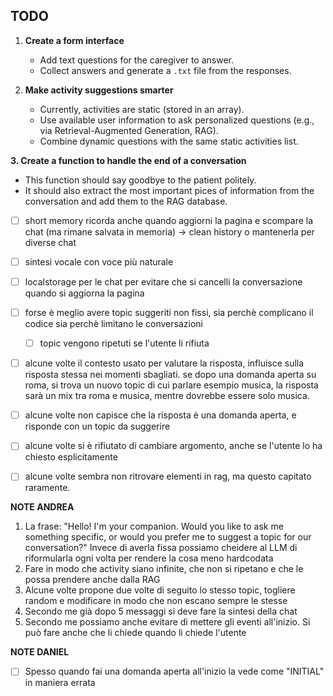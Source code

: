 ## TODO

1. **Create a form interface**

   * Add text questions for the caregiver to answer.
   * Collect answers and generate a `.txt` file from the responses.

2. **Make activity suggestions smarter**

   * Currently, activities are static (stored in an array).
   * Use available user information to ask personalized questions (e.g., via Retrieval-Augmented Generation, RAG).
   * Combine dynamic questions with the same static activities list.

**3. Create a function to handle the end of a conversation**

 * This function should say goodbye to the patient politely.
 * It should also extract the most important pices of information from the conversation and add them to the RAG database.

- [ ] short memory ricorda anche quando aggiorni la pagina e scompare la chat (ma rimane salvata in memoria) -> clean history o mantenerla per diverse chat
- [ ] sintesi vocale con voce più naturale
- [ ] localstorage per le chat per evitare che si cancelli la conversazione quando si aggiorna la pagina
- [ ] forse è meglio avere topic suggeriti non fissi, sia perchè complicano il codice sia perchè limitano le conversazioni
  - [ ] topic vengono ripetuti se l'utente li rifiuta
- [ ] alcune volte il contesto usato per valutare la risposta, influisce sulla risposta stessa nei momenti sbagliati. se dopo una domanda aperta su roma, si trova un nuovo topic di cui parlare esempio musica, la risposta sarà un mix tra roma e musica, mentre dovrebbe essere solo musica.
- [ ] alcune volte non capisce che la risposta è una domanda aperta, e risponde con un topic da suggerire
- [ ] alcune volte si è rifiutato di cambiare argomento, anche se l'utente lo ha chiesto esplicitamente
- [ ] alcune volte sembra non ritrovare elementi in rag, ma questo capitato raramente.



**NOTE ANDREA**
1. La frase: "Hello! I'm your companion. Would you like to ask me something specific, or would you prefer me to suggest a topic for our conversation?" Invece di averla fissa possiamo cheidere al LLM di riformularla ogni volta per rendere la cosa meno hardcodata
2. Fare in modo che activity siano infinite, che non si ripetano e che le possa prendere anche dalla RAG
3. Alcune volte propone due volte di seguito lo stesso topic, togliere random e modificare in modo che non escano sempre le stesse
4. Secondo me già dopo 5 messaggi si deve fare la sintesi della chat
5. Secondo me possiamo anche evitare di mettere gli eventi all'inizio. Si può fare anche che li chiede quando li chiede l'utente

**NOTE DANIEL**
- [ ] Spesso quando fai una domanda aperta all'inizio la vede come "INITIAL" in maniera errata
